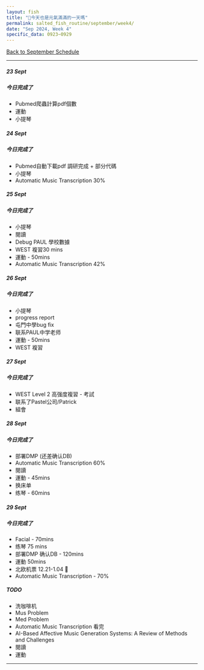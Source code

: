 ```yaml
---
layout: fish
title: "🎐今天也是元氣滿滿的一天嗎"
permalink: salted_fish_routine/september/week4/
date: "Sep 2024, Week 4"
specific_data: 0923~0929
---
```



<a href="{{ '/salted_fish_routine/september/' | relative_url }}">Back to September Schedule</a>


---

##### 23 Sept

##### 今日完成了
 -  Pubmed爬蟲計算pdf個數
 -  運動
 -  小提琴
  



##### 24 Sept


##### 今日完成了
 -  Pubmed自動下載pdf 調研完成 + 部分代碼
 -  小提琴 
 -  Automatic Music Transcription 30%


##### 25 Sept

##### 今日完成了
 -  小提琴 
 -  閱讀
 -  Debug PAUL 學校數據
 -  WEST 複習30 mins  
 -  運動 - 50mins
 -  Automatic Music Transcription 42%


##### 26 Sept

##### 今日完成了
 -  小提琴 
 -  progress report
 -  屯門中學bug fix 
 -  联系PAUL中学老师
 -  運動 - 50mins
 -  WEST 複習 


##### 27 Sept

##### 今日完成了
 -  WEST Level 2 高强度複習 - 考試
 -  联系了Pastel公司/Patrick
 -  組會


##### 28 Sept

##### 今日完成了
- 部署DMP (还差确认DB)
- Automatic Music Transcription 60%
- 閱讀
- 運動 - 45mins
- 换床单
- 练琴 - 60mins


##### 29 Sept

##### 今日完成了
- Facial - 70mins
- 练琴 75 mins
- 部署DMP 确认DB - 120mins
- 運動 50mins
- 北欧机票 12.21-1.04 🛫
- Automatic Music Transcription - 70%


##### TODO
 - 洗咖啡机
 - Mus Problem 
 - Med Problem
 - Automatic Music Transcription 看完
 - AI-Based Affective Music Generation Systems: A Review of Methods and Challenges
-  閱讀
-  運動


---
